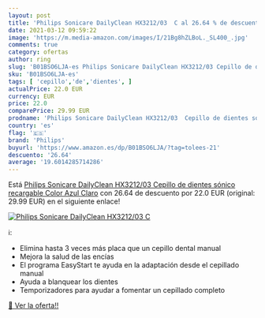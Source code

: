 ```yaml
---
layout: post
title: 'Philips Sonicare DailyClean HX3212/03  C al 26.64 % de descuento'
date: 2021-03-12 09:59:22
image: 'https://m.media-amazon.com/images/I/21Bg8hZLBoL._SL400_.jpg'
comments: true
category: ofertas
author: ring
slug: 'B01BSO6LJA-es Philips Sonicare DailyClean HX3212/03 Cepillo de dientes...'
sku: 'B01BSO6LJA-es'
tags: [ 'cepillo','de','dientes', ]
actualPrice: 22.0 EUR
currency: EUR
price: 22.0
comparePrice: 29.99 EUR
prodname: 'Philips Sonicare DailyClean HX3212/03  Cepillo de dientes sónico recargable  Color Azul Claro'
country: 'es'
flag: '🇪🇸'
brand: 'Philips'
buyurl: 'https://www.amazon.es/dp/B01BSO6LJA/?tag=tolees-21'
descuento: '26.64'
average: '19.6014285714286'
---
```


Está [Philips Sonicare DailyClean HX3212/03  Cepillo de dientes sónico recargable  Color Azul Claro](https://www.amazon.es/dp/B01BSO6LJA/?tag=tolees-21) con 26.64 de descuento por 22.0 EUR (original: 29.99 EUR) en el siguiente enlace!

[![Philips Sonicare DailyClean HX3212/03  C](https://m.media-amazon.com/images/I/21Bg8hZLBoL._SL400_.jpg)](https://www.amazon.es/dp/B01BSO6LJA/?tag=tolees-21)

ℹ️:

- Elimina hasta 3 veces más placa que un cepillo dental manual
- Mejora la salud de las encías
- El programa EasyStart te ayuda en la adaptación desde el cepillado manual
- Ayuda a blanquear los dientes
- Temporizadores para ayudar a fomentar un cepillado completo

[🛒 Ver la oferta!!](https://www.amazon.es/dp/B01BSO6LJA/?tag=tolees-21)

